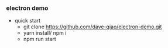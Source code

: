 ### electron demo

- quick start
  - git clone https://github.com/dave-qiao/electron-demo.git
  - yarn install/ npm i
  - npm run start